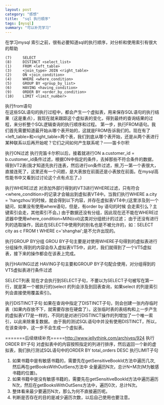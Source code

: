 ```yaml
---
layout: post
category: "感想"
title:  "sql 执行顺序"
tags: [mysql]
summary: "可以补充学习"
---
```


在学习mysql 索引之前，很有必要知道sql的执行顺序，对分析和使用索引有很大的帮助

```
(7)     SELECT 
(8)     DISTINCT <select_list>
(1)     FROM <left_table>
(3)     <join_type> JOIN <right_table>
(2)     ON <join_condition>
(4)     WHERE <where_condition>
(5)     GROUP BY <group_by_list>
(6)     HAVING <having_condition>
(9)     ORDER BY <order_by_condition>
(10)    LIMIT <limit_number>
```
执行from语句   
在这些SQL语句的执行过程中，都会产生一个虚拟表，用来保存SQL语句的执行结果（这是重点），我现在就来跟踪这个虚拟表的变化，得到最终的查询结果的过程，来分析整个SQL逻辑查询的执行顺序和过程。
第一步，执行FROM语句。我们首先需要知道最开始从哪个表开始的，这就是FROM告诉我们的。现在有了<left_table>和<right_table>两个表，我们到底从哪个表开始，还是从两个表进行某种联系以后再开始呢？它们之间如何产生联系呢？——笛卡尔积

执行ON过滤
执行完笛卡尔积以后，接着就进行ON a.customer_id = b.customer_id条件过滤，根据ON中指定的条件，去掉那些不符合条件的数据，得到VT2表(我才知道先执行连表，然后进行on条件过滤，擦,万一第一个表很大，直接连死了，这里还有一个问题，是大表放在前面还是小表放在前面。在mysql高性能书中又看到过讨论这个点有点忘了。)

执行WHERE过滤
对添加外部行得到的VT3进行WHERE过滤，只有符合<where_condition>的记录才会输出到虚拟表VT4中。当我们执行WHERE a.city = 'hangzhou'的时候，就会得到以下内容，并存在虚拟表VT4中;(这里涉及到一个疑问，如果没有使用where语句，但是，有order by 语句的时候 会走索引么？主键索引会走，其他索引不会。)
	由于数据还没有分组，因此现在还不能在WHERE过滤器中使用where_condition=MIN(col)这类对分组统计的过滤；
	由于还没有进行列的选取操作，因此在SELECT中使用列的别名也是不被允许的，如：SELECT city as c FROM t WHERE c='shanghai';是不允许出现的。

执行GROUP BY分组
GROU BY子句主要是对使用WHERE子句得到的虚拟表进行分组操作,得到的内容会存入虚拟表VT5中，此时，我们就得到了一个VT5虚拟表，接下来的操作都会在该表上完成。

执行HAVING过滤
HAVING子句主要和GROUP BY子句配合使用，对分组得到的VT5虚拟表进行条件过滤

SELECT列表
现在才会执行到SELECT子句，不要以为SELECT子句被写在第一行，就是第一个被执行的(select 的列会涉及到回表查询，如果select 的列是索引列会直接使用覆盖索引)。

执行DISTINCT子句
如果在查询中指定了DISTINCT子句，则会创建一张内存临时表（如果内存放不下，就需要存放在硬盘了）。这张临时表的表结构和上一步产生的虚拟表VT7是一样的，不同的是对进行DISTINCT操作的列增加了一个唯一索引，以此来除重复数据。
由于我的测试SQL语句中并没有使用DISTINCT，所以，在该查询中，这一步不会生成一个虚拟表。

=======后续继续补充=====http://www.jellythink.com/archives/924
执行ORDER BY子句
对虚拟表中的内容按照指定的列进行排序，然后返回一个新的虚拟表，我们执行测试SQL语句中的ORDER BY total_orders DESC
执行LIMIT子句

1. 如果书籍中是有敏感书籍的，需要先在getSensitiveBookId方法中遍历几次,然后再在getBooksWithOutSens方法中 全量遍历N次，总计N+M次(M为敏感书籍的位置)。
2. 如果书籍中是没有敏感书籍的，需要先在getSensitiveBookId方法中遍历遍历N次，然后在getBooksWithOutSens方法中，遍历0次，总计N次。
3. 整体看来最少要遍历N次，那么为何不直接遍历呢。
4. 判断是否存在的目的是减少遍历次数，以后自己使用也要注意。


 


